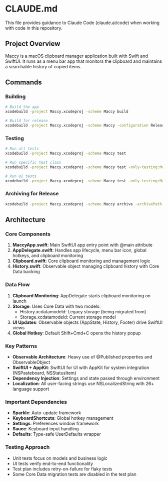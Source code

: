 # CLAUDE.md

This file provides guidance to Claude Code (claude.ai/code) when working with code in this repository.

## Project Overview

Maccy is a macOS clipboard manager application built with Swift and SwiftUI. It runs as a menu bar app that monitors the clipboard and maintains a searchable history of copied items.

## Commands

### Building
```bash
# Build the app
xcodebuild -project Maccy.xcodeproj -scheme Maccy build

# Build for release
xcodebuild -project Maccy.xcodeproj -scheme Maccy -configuration Release build
```

### Testing
```bash
# Run all tests
xcodebuild -project Maccy.xcodeproj -scheme Maccy test

# Run specific test class
xcodebuild -project Maccy.xcodeproj -scheme Maccy test -only-testing:MaccyTests/ClipboardTests

# Run UI tests
xcodebuild -project Maccy.xcodeproj -scheme Maccy test -only-testing:MaccyUITests
```

### Archiving for Release
```bash
xcodebuild -project Maccy.xcodeproj -scheme Maccy archive -archivePath ./build/Maccy.xcarchive
```

## Architecture

### Core Components

1. **MaccyApp.swift**: Main SwiftUI app entry point with @main attribute
2. **AppDelegate.swift**: Handles app lifecycle, menu bar icon, global hotkeys, and clipboard monitoring
3. **Clipboard.swift**: Core clipboard monitoring and management logic
4. **History.swift**: Observable object managing clipboard history with Core Data backing

### Data Flow

1. **Clipboard Monitoring**: AppDelegate starts clipboard monitoring on launch
2. **Storage**: Uses Core Data with two models:
   - History.xcdatamodeld: Legacy storage (being migrated from)
   - Storage.xcdatamodeld: Current storage model
3. **UI Updates**: Observable objects (AppState, History, Footer) drive SwiftUI views
4. **Global Hotkey**: Default Shift+Cmd+C opens the history popup

### Key Patterns

- **Observable Architecture**: Heavy use of @Published properties and ObservableObject
- **SwiftUI + AppKit**: SwiftUI for UI with AppKit for system integration (NSPasteboard, NSStatusItem)
- **Dependency Injection**: Settings and state passed through environment
- **Localization**: All user-facing strings use NSLocalizedString with 26+ language support

### Important Dependencies

- **Sparkle**: Auto-update framework
- **KeyboardShortcuts**: Global hotkey management
- **Settings**: Preferences window framework
- **Sauce**: Keyboard input handling
- **Defaults**: Type-safe UserDefaults wrapper

### Testing Approach

- Unit tests focus on models and business logic
- UI tests verify end-to-end functionality
- Test plan includes retry-on-failure for flaky tests
- Some Core Data migration tests are disabled in the test plan

